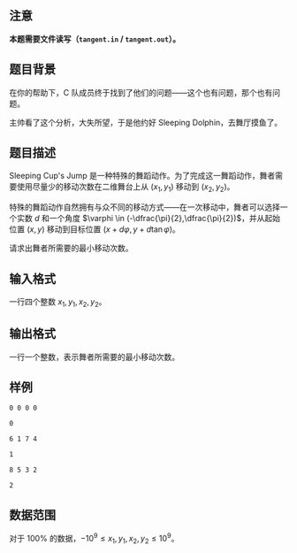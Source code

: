 ## 注意

**本题需要文件读写（`tangent.in` / `tangent.out`）。**

## 题目背景

在你的帮助下，C 队成员终于找到了他们的问题——这个也有问题，那个也有问题。

主帅看了这个分析，大失所望，于是他约好 Sleeping Dolphin，去舞厅摸鱼了。

## 题目描述

Sleeping Cup's Jump 是一种特殊的舞蹈动作。为了完成这一舞蹈动作，舞者需要使用尽量少的移动次数在二维舞台上从 $(x_1,y_1)$ 移动到 $(x_2,y_2)$。

特殊的舞蹈动作自然拥有与众不同的移动方式——在一次移动中，舞者可以选择一个实数 $d$ 和一个角度 $\varphi \in (-\dfrac{\pi}{2},\dfrac{\pi}{2})$，并从起始位置 $(x,y)$ 移动到目标位置 $(x+d\varphi,y+d\tan\varphi)$。

请求出舞者所需要的最小移动次数。

## 输入格式

一行四个整数 $x_1,y_1,x_2,y_2$。

## 输出格式

一行一个整数，表示舞者所需要的最小移动次数。

## 样例

```input1
0 0 0 0
```

```output1
0
```

```input2
6 1 7 4
```

```output2
1
```

```input3
8 5 3 2
```

```output3
2
```

## 数据范围

对于 $100\%$ 的数据，$-10^9 \le x_1,y_1,x_2,y_2 \le 10^9$。
